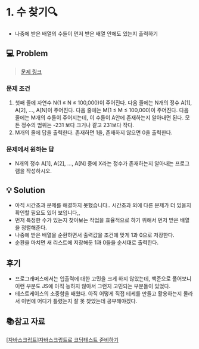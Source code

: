 # 1. 수 찾기🔍

- 나중에 받은 배열의 수들이 먼저 받은 배열 안에도 있는지 출력하기

## 💻 Problem

> [문제 링크](https://www.acmicpc.net/problem/1920)

### 문제 조건

1. 첫째 줄에 자연수 N(1 ≤ N ≤ 100,000)이 주어진다. 다음 줄에는 N개의 정수 A[1], A[2], …, A[N]이 주어진다. 다음 줄에는 M(1 ≤ M ≤ 100,000)이 주어진다. 다음 줄에는 M개의 수들이 주어지는데, 이 수들이 A안에 존재하는지 알아내면 된다. 모든 정수의 범위는 -231 보다 크거나 같고 231보다 작다.
2. M개의 줄에 답을 출력한다. 존재하면 1을, 존재하지 않으면 0을 출력한다.

### 문제에서 원하는 답

- N개의 정수 A[1], A[2], …, A[N] 중에 X라는 정수가 존재하는지 알아내는 프로그램을 작성하시오.

## 💡 Solution

- 아직 시간초과 문제를 해결하지 못했습니다.. 시간초과 외에 다른 문제가 더 있을지 확인할 필요도 있어 보입니다,,
- 먼저 특정한 수가 있는지 찾아보는 작업을 효율적으로 하기 위해서 먼저 받은 배열을 정렬해준다.
- 나중에 받은 배열을 순환하면서 출력값을 조건에 맞게 1과 0으로 저장한다.
- 순환을 마치면 새 리스트에 저장해둔 1과 0들을 순서대로 출력한다.

## 후기

- 프로그래머스에서는 입출력에 대한 고민을 크게 하지 않았는데, 백준으로 풀어보니 이런 부분도 JS에 아직 능하지 않아서 그런지 고민되는 부분들이 있었다.
- 테스트케이스의 소중함을 배웠다. 아직 어떻게 직접 테케를 만들고 활용하는지 몰라서 이번에 어디가 틀렸는지 잘 못 찾았는데 공부해야겠다.

## 📚참고 자료

[[자바스크립트]자바스크립트로 코딩테스트 준비하기](https://velog.io/@bigsaigon333/Javascript%EB%A1%9C-%EC%BD%94%EB%94%A9%ED%85%8C%EC%8A%A4%ED%8A%B8-%EC%A4%80%EB%B9%84%ED%95%98%EA%B8%B01-%EC%9E%85%EC%B6%9C%EB%A0%A5)
